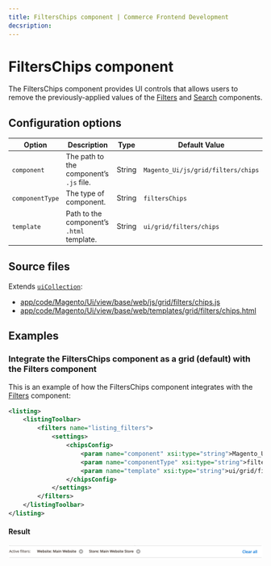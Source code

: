 ```yaml
---
title: FiltersChips component | Commerce Frontend Development
decsription:
---
```


# FiltersChips component

The FiltersChips component provides UI controls that allows users to remove the previously-applied values of the [Filters](filters.html) and [Search](search.html) components.

## Configuration options

| Option | Description | Type | Default Value |
| --- | --- | --- | --- |
| `component` | The path to the component’s `.js` file. | String | `Magento_Ui/js/grid/filters/chips` |
| `componentType` | The type of component. | String | `filtersChips` |
| `template` | Path to the component’s `.html` template. | String | `ui/grid/filters/chips` |

## Source files

Extends [`uiCollection`](concepts/collection.md):

-  [app/code/Magento/Ui/view/base/web/js/grid/filters/chips.js](https://github.com/magento/magento2/blob/2.4/app/code/Magento/Ui/view/base/web/js/grid/filters/chips.js)
-  [app/code/Magento/Ui/view/base/web/templates/grid/filters/chips.html](https://github.com/magento/magento2/blob/2.4/app/code/Magento/Ui/view/base/web/templates/grid/filters/chips.html)

## Examples

### Integrate the FiltersChips component as a grid (default) with the Filters component

This is an example of how the FiltersChips component integrates with the [Filters](filters.html) component:

```xml
<listing>
    <listingToolbar>
        <filters name="listing_filters">
            <settings>
                <chipsConfig>
                    <param name="component" xsi:type="string">Magento_Ui/js/grid/filters/chips</param>
                    <param name="componentType" xsi:type="string">filtersChips</param>
                    <param name="template" xsi:type="string">ui/grid/filters/chips</param>
                </chipsConfig>
            </settings>
        </filters>
    </listingToolbar>
</listing>
```

#### Result

![FiltersChips Component example](../_images/ui-components/ui-filterschips-result.png)
